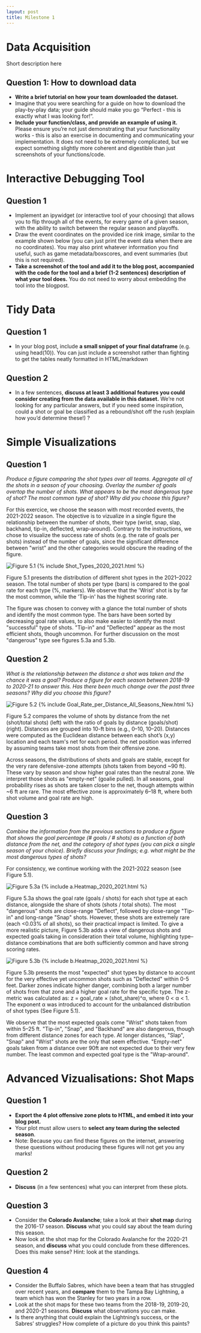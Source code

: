 ```yaml
---
layout: post
title: Milestone 1
---
```


# **Data Acquisition**
Short description here
## Question 1: How to download data
- **Write a brief tutorial on how your team downloaded the dataset.**
- Imagine that you were searching for a guide on how to download the play-by-play data; your guide should make you go “Perfect - this is exactly what I was looking for!”.
- **Include your function/class, and provide an example of using it.** Please ensure you’re not just demonstrating that your functionality works - this is also an exercise in documenting and communicating your implementation. It does not need to be extremely complicated, but we expect something slightly more coherent and digestible than just screenshots of your functions/code.

# **Interactive Debugging Tool**
## Question 1
- Implement an ipywidget (or interactive tool of your choosing) that allows you to flip through all of the events, for every game of a given season, with the ability to switch between the regular season and playoffs.
- Draw the event coordinates on the provided ice rink image, similar to the example shown below (you can just print the event data when there are no coordinates). You may also print whatever information you find useful, such as game metadata/boxscores, and event summaries (but this is not required).
- **Take a screenshot of the tool and add it to the blog post, accompanied with the code for the tool and a brief (1-2 sentences) description of what your tool does.** You do not need to worry about embedding the tool into the blogpost.


# **Tidy Data**
## Question 1
- In your blog post, include **a small snippet of your final dataframe** (e.g. using head(10)). You can just include a screenshot rather than fighting to get the tables neatly formatted in HTML/markdown

## Question 2
- In a few sentences, **discuss at least 3 additional features you could consider creating from the data available in this dataset.** We’re not looking for any particular answers, but if you need some inspiration, could a shot or goal be classified as a rebound/shot off the rush (explain how you’d determine these!) ?

# **Simple Visualizations**
## Question 1
*Produce a figure comparing the shot types over all teams. Aggregate all of the shots in a season of your choosing. Overlay the number of goals overtop the number of shots. What appears to be the most dangerous type of shot? The most common type of shot? Why did you choose this figure?*

For this exercice, we choose the season with most recorded events, the 2021-2022 season. The objective is to vizualize in a single figure the relationship between the number of shots, their type (wrist, snap, slap, backhand, tip-in, deflected, wrap-around). Contrary to the instructions, we chose to visualize the success rate of shots (e.g. the rate of goals per shots) instead of the number of goals, since the significant difference between "wrist" and the other categories would  obscure the reading of the figure.

![Figure 5.1](assets/images/Shot_Types_2020_2021.png)
{% include Shot_Types_2020_2021.html %}


Figure 5.1 presents the distribution of different shot types in the 2021–2022 season. The total number of shots per type (bars) is compared to the goal rate for each type (%, markers). We observe that the 'Wrist' shot is by far the most common, while the 'Tip-in' has the highest scoring rate.

The figure was chosen to convey with a glance the total number of shots and identify the most common type. The bars have been sorted by decreasing goal rate values, to also make easier to identify the most "successful" type of shots. "Tip-in" and "Deflected" appear as the most efficient shots, though uncommon. For further discussion on the most "dangerous" type see figures 5.3a and 5.3b.


## Question 2
*What is the relationship between the distance a shot was taken and the chance it was a goal? Produce a figure for each season between 2018-19 to 2020-21 to answer this. Has there been much change over the past three seasons? Why did you choose this figure?*

![Figure 5.2](assets/images/Goal_Rate_per_Distance_All_Seasons_New.png)
{% include Goal_Rate_per_Distance_All_Seasons_New.html %}


Figure 5.2 compares the volume of shots by distance from the net (shot/total shots) (left) with the ratio of goals by distance (goals/shot) (right). Distances are grouped into 10-ft bins (e.g., 0–10, 10–20). Distances were computed as the Euclidean distance between each shot’s (x,y) location and each team's net for each period. the net position was inferred by assuming teams take most shots from their offensive zone.

Across seasons, the distributions of shots and goals are stable, except for the very rare defensive-zone attempts (shots taken from beyond ~90 ft). These vary by season and show higher goal rates than the neutral zone. We interpret those shots as "empty-net" (goalie pulled). In all seasons, goal probability rises as shots are taken closer to the net, though attempts within ~6 ft are rare. The most effective zone is approximately 6–18 ft, where both shot volume and goal rate are high.



## Question 3
*Combine the information from the previous sections to produce a figure that shows the goal percentage (# goals / # shots) as a function of both distance from the net, and the category of shot types (you can pick a single season of your choice). Briefly discuss your findings; e.g. what might be the most dangerous types of shots?*

For consistency, we continue working with the 2021-2022 season (see Figure 5.1). 


![Figure 5.3a](assets/images/a.Heatmap_2020_2021.png)
{% include a.Heatmap_2020_2021.html %}

Figure 5.3a shows the goal rate (goals / shots) for each shot type at each distance, alongside the share of shots (shots / total shots). The most  "dangerous” shots are close-range "Deflect", followed by close-range "Tip-in" and long-range "Snap" shots. However, these shots are extremely rare (each <0.03% of all shots), so their practical impact is limited. To give a more realistic picture, Figure 5.3b adds a view of dangerous shots and expected goals taking in consideration their total volume, highlighting type–distance combinations that are both sufficiently common and have strong scoring rates.

![Figure 5.3b](assets/images/b.Heatmap_2020_2021.png)
{% include b.Heatmap_2020_2021.html %}

Figure 5.3b presents the most "expected" shot types by distance to account for the very effective yet uncommon shots such as "Deflected" within 0-5 feet. Darker zones indicate higher danger, combining both a larger number of shots from that zone and a higher goal rate for the specific type. The z-metric was calculated as: z = goal_rate × (shot_share)^α, where 0 < α < 1. The exponent α was introduced to account for the unbalanced distribution of shot types (See Figure 5.1). 

We observe that the most expected goals come "Wrist" shots taken from within 5–25 ft. "Tip-in", "Snap", and "Backhand" are also dangerous, though from different distance zones for each type.  At longer distances, "Slap", "Snap" and "Wrist" shots are the only that seem effective. "Empty-net" goals taken from a distance over 90ft are not expected due to their very few number. The least common and expected goal type is the "Wrap-around".

# **Advanced Vizualisations: Shot Maps**
## Question 1
- **Export the 4 plot offensive zone plots to HTML, and embed it into your blog post.**
- Your plot must allow users to **select any team during the selected season**.
- Note: Because you can find these figures on the internet, answering these questions without producing these figures will not get you any marks!

## Question 2
- **Discuss** (in a few sentences) what you can interpret from these plots.

## Question 3
- Consider the **Colorado Avalanche**; take a look at their **shot map** during the 2016-17 season. **Discuss** what you could say about the team during this season.
- Now look at the shot map for the Colorado Avalanche for the 2020-21 season, and **discuss** what you could conclude from these differences. Does this make sense? Hint: look at the standings.

## Question 4
- Consider the Buffalo Sabres, which have been a team that has struggled over recent years, and **compare** them to the Tampa Bay Lightning, a team which has won the Stanley for two years in a row.
- Look at the shot maps for these two teams from the 2018-19, 2019-20, and 2020-21 seasons. **Discuss** what observations you can make.
- Is there anything that could explain the Lightning’s success, or the Sabres’ struggles? How complete of a picture do you think this paints?



